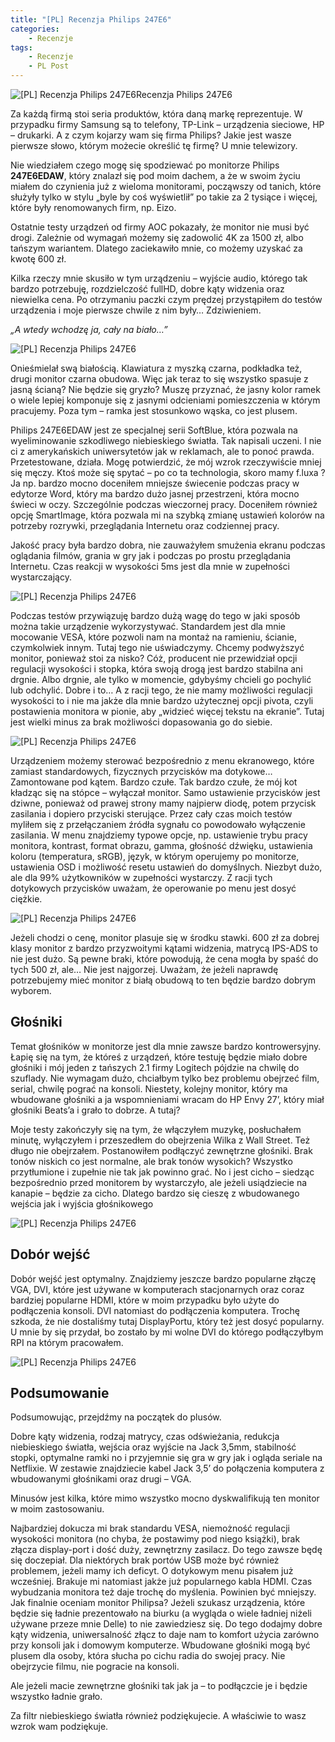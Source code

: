 ```yaml
---
title: "[PL] Recenzja Philips 247E6"
categories:
    - Recenzje
tags:
    - Recenzje
    - PL Post
---
```

![[PL] Recenzja Philips 247E6](/assets/images/posts/philips-247e6/top.jpg)Recenzja Philips 247E6

Za każdą firmą stoi seria produktów, która daną markę reprezentuje. W przypadku firmy Samsung są to telefony, TP-Link – urządzenia sieciowe, HP – drukarki. A z czym kojarzy wam się firma Philips? Jakie jest wasze pierwsze słowo, którym możecie określić tę firmę? U mnie telewizory.

Nie wiedziałem czego mogę się spodziewać po monitorze Philips **247E6EDAW**, który znalazł się pod moim dachem, a że w swoim życiu miałem do czynienia już z wieloma monitorami, począwszy od tanich, które służyły tylko w stylu „byle by coś wyświetlił” po takie za 2 tysiące i więcej, które były renomowanych firm, np. Eizo.

Ostatnie testy urządzeń od firmy AOC pokazały, że monitor nie musi być drogi. Zależnie od wymagań możemy się zadowolić 4K za 1500 zł, albo tańszym wariantem. Dlatego zaciekawiło mnie, co możemy uzyskać za kwotę 600 zł.

Kilka rzeczy mnie skusiło w tym urządzeniu – wyjście audio, którego tak bardzo potrzebuję, rozdzielczość fullHD, dobre kąty widzenia oraz niewielka cena.
Po otrzymaniu paczki czym prędzej przystąpiłem do testów urządzenia i moje pierwsze chwile z nim były… Zdziwieniem.

*„A wtedy wchodzę ja, cały na biało…”*

![[PL] Recenzja Philips 247E6](/assets/images/posts/philips-247e6/01.jpg)

Onieśmielał swą białością. Klawiatura z myszką czarna, podkładka też, drugi monitor czarna obudowa. Więc jak teraz to się wszystko spasuje z jasną ścianą? Nie będzie się gryzło? Muszę przyznać, że jasny kolor ramek o wiele lepiej komponuje się z jasnymi odcieniami pomieszczenia w którym pracujemy.
Poza tym – ramka jest stosunkowo wąska, co jest plusem.

Philips 247E6EDAW jest ze specjalnej serii SoftBlue, która pozwala na wyeliminowanie szkodliwego niebieskiego światła. Tak napisali uczeni. I nie ci z amerykańskich uniwersytetów jak w reklamach, ale to ponoć prawda. Przetestowane, działa. Mogę potwierdzić, że mój wzrok rzeczywiście mniej się męczy. Ktoś może się spytać – po co ta technologia, skoro mamy f.luxa ? Ja np. bardzo mocno doceniłem mniejsze świecenie podczas pracy w edytorze Word, który ma bardzo dużo jasnej przestrzeni, która mocno świeci w oczy. Szczególnie podczas wieczornej pracy.
Doceniłem również opcję SmartImage, która pozwala mi na szybką zmianę ustawień kolorów na potrzeby rozrywki, przeglądania Internetu oraz codziennej pracy.

Jakość pracy była bardzo dobra, nie zauważyłem smużenia ekranu podczas oglądania filmów, grania w gry jak i podczas po prostu przeglądania Internetu. Czas reakcji w wysokości 5ms jest dla mnie w zupełności wystarczający.

![[PL] Recenzja Philips 247E6](/assets/images/posts/philips-247e6/02.jpg)

Podczas testów przywiązuję bardzo dużą wagę do tego w jaki sposób można takie urządzenie wykorzystywać. Standardem jest dla mnie mocowanie VESA, które pozwoli nam na montaż na ramieniu, ścianie, czymkolwiek innym. Tutaj tego nie uświadczymy. Chcemy podwyższyć monitor, ponieważ stoi za nisko? Cóż, producent nie przewidział opcji regulacji wysokości i stopka, która swoją drogą jest bardzo stabilna ani drgnie. Albo drgnie, ale tylko w momencie, gdybyśmy chcieli go pochylić lub odchylić. Dobre i to… A z racji tego, że nie mamy możliwości regulacji wysokości to i nie ma jakże dla mnie bardzo użytecznej opcji pivota, czyli postawienia monitora w pionie, aby „widzieć więcej tekstu na ekranie”. Tutaj jest wielki minus za brak możliwości dopasowania go do siebie.

![[PL] Recenzja Philips 247E6](/assets/images/posts/philips-247e6/03.jpg)

Urządzeniem możemy sterować bezpośrednio z menu ekranowego, które zamiast standardowych, fizycznych przycisków ma dotykowe… Zamontowane pod kątem. Bardzo czułe. Tak bardzo czułe, że mój kot kładząc się na stópce – wyłączał monitor. Samo ustawienie przycisków jest dziwne, ponieważ od prawej strony mamy najpierw diodę, potem przycisk zasilania i dopiero przyciski sterujące. Przez cały czas moich testów myliłem się z przełączaniem źródła sygnału co powodowało wyłączenie zasilania. W menu znajdziemy typowe opcje, np. ustawienie trybu pracy monitora, kontrast, format obrazu, gamma, głośność dźwięku, ustawienia koloru (temperatura, sRGB), język, w którym operujemy po monitorze, ustawienia OSD i możliwość resetu ustawień do domyślnych. Niezbyt dużo, ale dla 99% użytkowników w zupełności wystarczy. Z racji tych dotykowych przycisków uważam, że operowanie po menu jest dosyć ciężkie.

![[PL] Recenzja Philips 247E6](/assets/images/posts/philips-247e6/04.jpg)

Jeżeli chodzi o cenę, monitor plasuje się w środku stawki. 600 zł za dobrej klasy monitor z bardzo przyzwoitymi kątami widzenia, matrycą IPS-ADS to nie jest dużo. Są pewne braki, które powodują, że cena mogła by spaść do tych 500 zł, ale… Nie jest najgorzej. Uważam, że jeżeli naprawdę potrzebujemy mieć monitor z białą obudową to ten będzie bardzo dobrym wyborem.

## Głośniki

Temat głośników w monitorze jest dla mnie zawsze bardzo kontrowersyjny. Łapię się na tym, że któreś z urządzeń, które testuję będzie miało dobre głośniki i mój jeden z tańszych 2.1 firmy Logitech pójdzie na chwilę do szuflady. Nie wymagam dużo, chciałbym tylko bez problemu obejrzeć film, serial, chwilę pograć na konsoli. Niestety, kolejny monitor, który ma wbudowane głośniki a ja wspomnieniami wracam do HP Envy 27’, który miał głośniki Beats’a i grało to dobrze. A tutaj?

Moje testy zakończyły się na tym, że włączyłem muzykę, posłuchałem minutę, wyłączyłem i przeszedłem do obejrzenia Wilka z Wall Street. Też długo nie obejrzałem. Postanowiłem podłączyć zewnętrzne głośniki. Brak tonów niskich co jest normalne, ale brak tonów wysokich? Wszystko przytłumione i zupełnie nie tak jak powinno grać. No i jest cicho – siedząc bezpośrednio przed monitorem by wystarczyło, ale jeżeli usiądziecie na kanapie – będzie za cicho. Dlatego bardzo się cieszę z wbudowanego wejścia jak i wyjścia głośnikowego

![[PL] Recenzja Philips 247E6](/assets/images/posts/philips-247e6/05.jpg)

## Dobór wejść

Dobór wejść jest optymalny. Znajdziemy jeszcze bardzo popularne złączę VGA, DVI, które jest używane w komputerach stacjonarnych oraz coraz bardziej popularne HDMI, które w moim przypadku było użyte do podłączenia konsoli. DVI natomiast do podłączenia komputera. Trochę szkoda, że nie dostaliśmy tutaj DisplayPortu, który też jest dosyć popularny. U mnie by się przydał, bo zostało by mi wolne DVI do którego podłączyłbym RPI na którym pracowałem.

![[PL] Recenzja Philips 247E6](/assets/images/posts/philips-247e6/06.jpg)

## Podsumowanie

Podsumowując, przejdźmy na początek do plusów.

Dobre kąty widzenia, rodzaj matrycy, czas odświeżania, redukcja niebieskiego światła, wejścia oraz wyjście na Jack 3,5mm, stabilność stopki, optymalne ramki no i przyjemnie się gra w gry jak i ogląda seriale na Netflixie. W zestawie znajdziecie kabel Jack 3,5’ do połączenia komputera z wbudowanymi głośnikami oraz drugi – VGA.

Minusów jest kilka, które mimo wszystko mocno dyskwalifikują ten monitor w moim zastosowaniu.

Najbardziej dokucza mi brak standardu VESA, niemożność regulacji wysokości monitora (no chyba, że postawimy pod niego książki), brak złącza display-port i dość duży, zewnętrzny zasilacz. Do tego zawsze będę się doczepiał. Dla niektórych brak portów USB może być również problemem, jeżeli mamy ich deficyt. O dotykowym menu pisałem już wcześniej. Brakuje mi natomiast jakże już popularnego kabla HDMI. Czas wybudzania monitora też daje trochę do myślenia. Powinien być mniejszy.
Jak finalnie oceniam monitor Philipsa? Jeżeli szukasz urządzenia, które będzie się ładnie prezentowało na biurku (a wygląda o wiele ładniej niżeli używane przeze mnie Delle) to nie zawiedziesz się. Do tego dodajmy dobre kąty widzenia, uniwersalność złącz to daje nam to komfort użycia zarówno przy konsoli jak i domowym komputerze. Wbudowane głośniki mogą być plusem dla osoby, która słucha po cichu radia do swojej pracy. Nie obejrzycie filmu, nie pogracie na konsoli.

Ale jeżeli macie zewnętrzne głośniki tak jak ja – to podłączcie je i będzie wszystko ładnie grało.

Za filtr niebieskiego światła również podziękujecie. A właściwie to wasz wzrok wam podziękuje.
